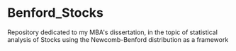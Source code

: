 # Benford_Stocks
Repository dedicated to my MBA's dissertation, in the topic of statistical analysis of Stocks using the Newcomb-Benford distribution as a framework
